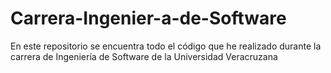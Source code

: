 # Carrera-Ingenier-a-de-Software
En este repositorio se encuentra todo el código que he realizado durante la carrera de Ingeniería de Software de la Universidad Veracruzana

